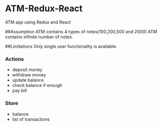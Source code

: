 # ATM-Redux-React
ATM app using Redux and React


##Assumption
ATM contains 4 types of notes(100,200,500 and 2000)
ATM contains infinite number of notes.

##Limitations
Only single user functionality is available.

### Actions
- deposit money
- withdraw money
- update balance
- check balance if enough
- pay bill

### Store
- balance
- list of transactions


